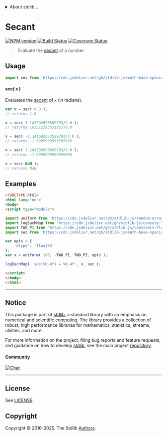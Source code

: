 <!--

@license Apache-2.0

Copyright (c) 2024 The Stdlib Authors.

Licensed under the Apache License, Version 2.0 (the "License");
you may not use this file except in compliance with the License.
You may obtain a copy of the License at

   http://www.apache.org/licenses/LICENSE-2.0

Unless required by applicable law or agreed to in writing, software
distributed under the License is distributed on an "AS IS" BASIS,
WITHOUT WARRANTIES OR CONDITIONS OF ANY KIND, either express or implied.
See the License for the specific language governing permissions and
limitations under the License.

-->


<details>
  <summary>
    About stdlib...
  </summary>
  <p>We believe in a future in which the web is a preferred environment for numerical computation. To help realize this future, we've built stdlib. stdlib is a standard library, with an emphasis on numerical and scientific computation, written in JavaScript (and C) for execution in browsers and in Node.js.</p>
  <p>The library is fully decomposable, being architected in such a way that you can swap out and mix and match APIs and functionality to cater to your exact preferences and use cases.</p>
  <p>When you use stdlib, you can be absolutely certain that you are using the most thorough, rigorous, well-written, studied, documented, tested, measured, and high-quality code out there.</p>
  <p>To join us in bringing numerical computing to the web, get started by checking us out on <a href="https://github.com/stdlib-js/stdlib">GitHub</a>, and please consider <a href="https://opencollective.com/stdlib">financially supporting stdlib</a>. We greatly appreciate your continued support!</p>
</details>

# Secant

[![NPM version][npm-image]][npm-url] [![Build Status][test-image]][test-url] [![Coverage Status][coverage-image]][coverage-url] <!-- [![dependencies][dependencies-image]][dependencies-url] -->

> Evaluate the [secant][trigonometric-functions] of a number.

<section class="intro">

</section>



<section class="usage">

## Usage

```javascript
import sec from 'https://cdn.jsdelivr.net/gh/stdlib-js/math-base-special-sec@esm/index.mjs';
```

#### sec( x )

Evaluates the [secant][trigonometric-functions] of `x` (in radians).

```javascript
var v = sec( 0.0 );
// returns 1.0

v = sec( 3.141592653589793/2.0 );
// returns 16331239353195370.0

v = sec( -3.141592653589793/3.0 );
// returns ~1.9999999999999996

v = sec( 3.141592653589793/3.0 );
// returns ~1.9999999999999996

v = sec( NaN );
// returns NaN
```

</section>

<!-- /.usage -->

<section class="examples">

## Examples

<!-- eslint no-undef: "error" -->

```html
<!DOCTYPE html>
<html lang="en">
<body>
<script type="module">

import uniform from 'https://cdn.jsdelivr.net/gh/stdlib-js/random-array-uniform@esm/index.mjs';
import logEachMap from 'https://cdn.jsdelivr.net/gh/stdlib-js/console-log-each-map@esm/index.mjs';
import TWO_PI from 'https://cdn.jsdelivr.net/gh/stdlib-js/constants-float64-two-pi@esm/index.mjs';
import sec from 'https://cdn.jsdelivr.net/gh/stdlib-js/math-base-special-sec@esm/index.mjs';

var opts = {
    'dtype': 'float64'
};
var x = uniform( 100, -TWO_PI, TWO_PI, opts );

logEachMap( 'sec(%0.4f) = %0.4f', x, sec );

</script>
</body>
</html>
```

</section>

<!-- /.examples -->

<!-- C interface documentation. -->



<!-- Section for related `stdlib` packages. Do not manually edit this section, as it is automatically populated. -->

<section class="related">

</section>

<!-- /.related -->

<!-- Section for all links. Make sure to keep an empty line after the `section` element and another before the `/section` close. -->


<section class="main-repo" >

* * *

## Notice

This package is part of [stdlib][stdlib], a standard library with an emphasis on numerical and scientific computing. The library provides a collection of robust, high performance libraries for mathematics, statistics, streams, utilities, and more.

For more information on the project, filing bug reports and feature requests, and guidance on how to develop [stdlib][stdlib], see the main project [repository][stdlib].

#### Community

[![Chat][chat-image]][chat-url]

---

## License

See [LICENSE][stdlib-license].


## Copyright

Copyright &copy; 2016-2025. The Stdlib [Authors][stdlib-authors].

</section>

<!-- /.stdlib -->

<!-- Section for all links. Make sure to keep an empty line after the `section` element and another before the `/section` close. -->

<section class="links">

[npm-image]: http://img.shields.io/npm/v/@stdlib/math-base-special-sec.svg
[npm-url]: https://npmjs.org/package/@stdlib/math-base-special-sec

[test-image]: https://github.com/stdlib-js/math-base-special-sec/actions/workflows/test.yml/badge.svg?branch=main
[test-url]: https://github.com/stdlib-js/math-base-special-sec/actions/workflows/test.yml?query=branch:main

[coverage-image]: https://img.shields.io/codecov/c/github/stdlib-js/math-base-special-sec/main.svg
[coverage-url]: https://codecov.io/github/stdlib-js/math-base-special-sec?branch=main

<!--

[dependencies-image]: https://img.shields.io/david/stdlib-js/math-base-special-sec.svg
[dependencies-url]: https://david-dm.org/stdlib-js/math-base-special-sec/main

-->

[chat-image]: https://img.shields.io/gitter/room/stdlib-js/stdlib.svg
[chat-url]: https://app.gitter.im/#/room/#stdlib-js_stdlib:gitter.im

[stdlib]: https://github.com/stdlib-js/stdlib

[stdlib-authors]: https://github.com/stdlib-js/stdlib/graphs/contributors

[umd]: https://github.com/umdjs/umd
[es-module]: https://developer.mozilla.org/en-US/docs/Web/JavaScript/Guide/Modules

[deno-url]: https://github.com/stdlib-js/math-base-special-sec/tree/deno
[deno-readme]: https://github.com/stdlib-js/math-base-special-sec/blob/deno/README.md
[umd-url]: https://github.com/stdlib-js/math-base-special-sec/tree/umd
[umd-readme]: https://github.com/stdlib-js/math-base-special-sec/blob/umd/README.md
[esm-url]: https://github.com/stdlib-js/math-base-special-sec/tree/esm
[esm-readme]: https://github.com/stdlib-js/math-base-special-sec/blob/esm/README.md
[branches-url]: https://github.com/stdlib-js/math-base-special-sec/blob/main/branches.md

[stdlib-license]: https://raw.githubusercontent.com/stdlib-js/math-base-special-sec/main/LICENSE

[trigonometric-functions]: https://en.wikipedia.org/wiki/Trigonometric_functions

<!-- <related-links> -->

<!-- </related-links> -->

</section>

<!-- /.links -->
